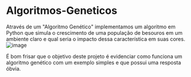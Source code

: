 # Algoritmos-Geneticos
Através de um "Algoritmo Genético" implementamos um algoritmo em Python que simula o crescimento de uma população de besouros em um ambiente claro e qual seria o impacto dessa característica em suas cores.
![image](https://user-images.githubusercontent.com/37249457/115971616-d8838800-a51f-11eb-9dcb-1be5afb416eb.png)

É bom frisar que o objetivo deste projeto é evidenciar como funciona um algoritmo genético com um exemplo simples e que possui uma resposta óbvia.
